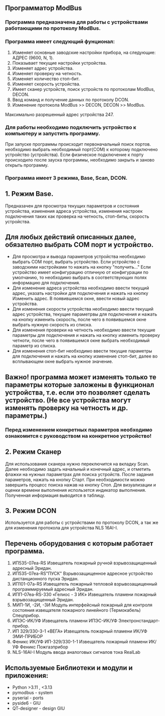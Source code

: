 ## Программатор ModBus
### Программа предназначена для работы с устройствами работающими по протоколу ModBus.
### Программа имеет следующий фунционал:
1. Изменяет основные заводские настройки прибора, на следующие: АДРЕС (9600, N, 1).
2. Показывает текущие настройки устройства.
3. Изменяет адрес устройства.
3. Изменяет проверку на четность.
4. Изменяет количество стоп-бит.
5. Изменяет скорость устройства.
6. Имеет сканер устройств, поиск устройств по протоколам ModBus, DECON.
7. Ввод команд и получение данных по протоколу DCON.
8. Изменение протокола  ModBus >> DECON, DECON >> ModBus. 

Максимально разрешенный адрес устройства 247.

### Для работы необходимо подключить устройство к компьютеру и запустить программу.
При запуске программы происходит первоначальный поиск портов.
необходимо выбрать необходимый порт(СОМ) к которому подключено устройство (устройства).
Если физическое подключение к порту происходило после зауска программы, необходимо закрыть и заново открыть программу.


### Программа имеет 3 режима, Base, Scan, DCON.

## 1. Режим Base.
Предназачен для просмотра текущих параметров и состояния устройства, изменения адреса устройства, изменения 
настроек подключения таких как проверка на четность, стоп-биты, скорость устройства.

## Для любых действий описанных далее, обязателно выбрать СОМ порт и устройство.
- Для просмотра и вывода параметров устройства необходимо выбрать СОМ порт, выбрать устройство.
Если устройство с заводскими настройками то нажать на кнопку "получить..." 
Если устройство имеет конфигурацию отличную от конфигурации по умолчанию, то необходимо выбрать в соответствующих полях информацию для подключения.
- Для изменение адреса устройства необходимо ввести текущий адрес, указать настройки для подключения 
и нажать на кнопку Изменить адрес. В появившемся окне, ввести новый адрес устройства.
- Для изменения скорости устройства необходимо ввести текущий адрес устройства, текущие параметрвы для 
подключения и нажать на кнопку изменить скорость, после чего в появившемся окне выбрать нужную скорость из списка.    
- Для изменения проверки на четность необходимо ввести текущие параметры для подключения и нажать на кнопку 
изменить проверку четноти, после чего в появившемся окне выбрать необходимый параметр из списка.
- Для изменения стоп-бит необходимо ввести текущие параметры для подключения и нажать на кнопку изменение 
стоп-бит, далее во всплывающем окне выбрать нужное значение.

## Важно! программа может изменять только те параметры которые заложены в функционал устройства, т.е. если это позволяет сделать устройство. (Не все устройства могут изменять проверку на четность и др. параметры.)

### Перед изменением конкретных параметров необходимо ознакомится с руководством на конкретное устройство!

## 2. Режим Сканер
Для использования сканера нужно переключится на вкладку Scan.
Далее необходимо задать начальный и конечный адрес, и отметить флажки на нужных параметрах для поиска устройств.
После задания параметров, нажать на кнопку Старт. При необходимости можно завершить процесс поиска нажав на кнопку Стоп.
Для визуализации и оценки времени выполнения использется индикатор выполнения.
Полученная информация выводится в таблицу.

## 3. Режим DCON
Используется для работы с устройствами по протоколу DCON, а так же для изменения протокола для устройства NLS 16AI-I.


##  Перечень оборудования с которым работает программа.
1. ИП535-07еа-RS Извещатель пожарный ручной взрывозащищенный адресный Эридан.
2. ИП535-07еа-RS"ПУСК" Взрывозащищенное адресное устройство дистанционного пуска Эридан.
3. ИП101-07a-RS Извещатель пожарный тепловой взрывозащищенный программируемый адресный Эридан.
4. ИПП-07еa-RS-330 «Гелиос - 3 ИК» Извещатель пламени пожарный взрывозащищенный Эридан.
5. МИП-1И, -2И, -3И Модуль интерфейсный пожарный для контроля состояния извещателя пожарного линейного (Термокабель) Спецприбор.
6. ИПЭС-ИК/УФ Извещатель пламени ИПЭС-ИК/УФ Электронстандарт-прибор.
7. ИП 329/330-3-1 «ВЕГА» Извещатель пожарный пламени ИК/УФ ЭМИ-ПРИБОР
8. Феникс ИК/УФ ИП-329/330-1-1 Извещатель пожарный пламени ИК/УФ Феникс Пожгазприбор
9. NLS-16AI-I Модуль ввода аналоговых сигналов тока RealLab


## Используемые Библиотеки и модули и приложения:
- Python >3.11 , <3.13
- pymodbus - system
- pyserial - ports
- pyside6 - GIU
- QT-designer - design GIU


